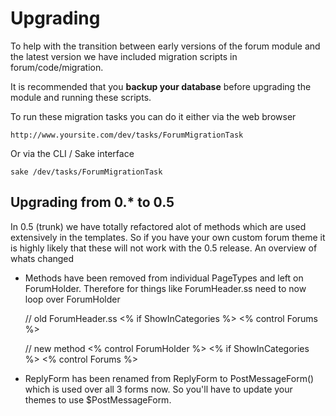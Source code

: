 Upgrading
================================

To help with the transition between early versions of the forum module and the latest version we have included migration scripts in 
forum/code/migration. 

It is recommended that you __backup your database__ before upgrading the module and running these scripts.

To run these migration tasks you can do it either via the web browser 

	http://www.yoursite.com/dev/tasks/ForumMigrationTask
	
Or via the CLI / Sake interface
	
	sake /dev/tasks/ForumMigrationTask
	
Upgrading from 0.* to 0.5
-------------------------------------

In 0.5 (trunk) we have totally refactored alot of methods which are used extensively in the templates. So if you have your own custom
forum theme it is highly likely that these will not work with the 0.5 release. An overview of whats changed

* Methods have been removed from individual PageTypes and left on ForumHolder. Therefore for things like ForumHeader.ss need to now loop over ForumHolder

	// old ForumHeader.ss
	<% if ShowInCategories %>
		<% control Forums %>
	
	// new method
	<% control ForumHolder %>
		<% if ShowInCategories %>
			<% control Forums %>
			
* ReplyForm has been renamed from ReplyForm to PostMessageForm() which is used over all 3 forms now. So you'll have to update your 
themes to use $PostMessageForm.
